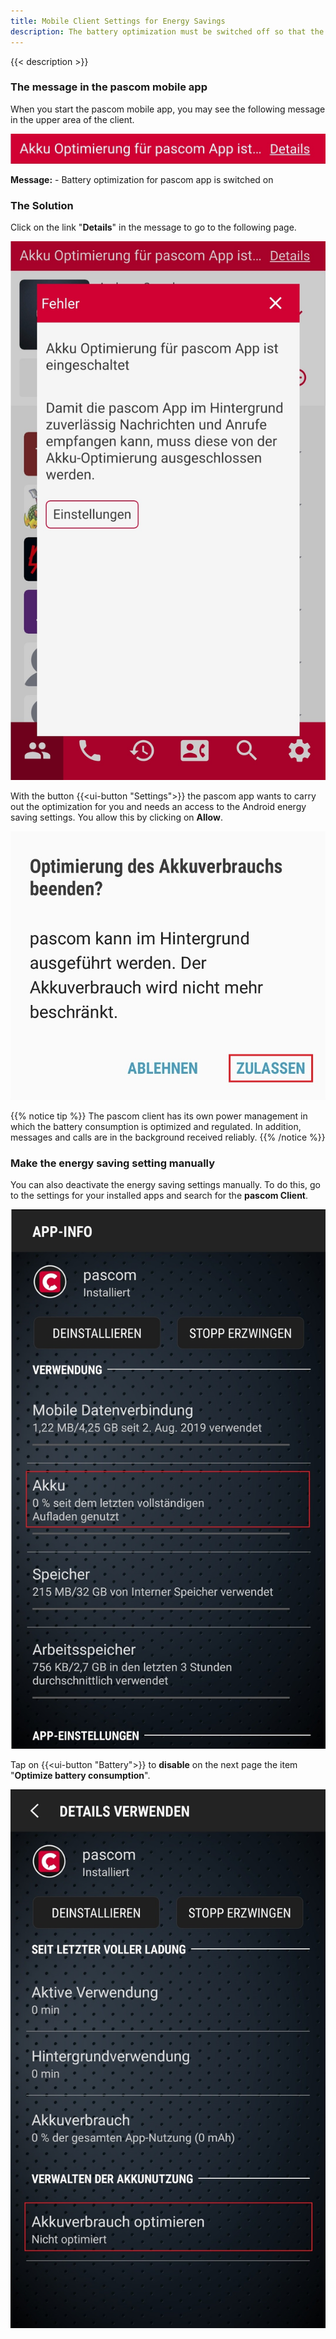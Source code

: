 ```yaml
---
title: Mobile Client Settings for Energy Savings
description: The battery optimization must be switched off so that the android pascom Mobile App can reliably receive messages and calls in the background. 
---
```

 

{{< description >}}


### The message in the pascom mobile app

When you start the pascom mobile app, you may see the following message in the upper area of ​​the client.

![pascom message power savings](client_notification.jpg?width=50% "Message Power Savings")

**Message:** - Battery optimization for pascom app is switched on

### The Solution

Click on the link "**Details**" in the message to go to the following page.

![pascom message power savings](client_warning.jpg?width=50% "Message Power Savings")

With the button {{<ui-button "Settings">}} the pascom app wants to carry out the optimization for you and needs an
access to the Android energy saving settings. You allow this by clicking on **Allow**.

![pascom message power savings](disable_powermanagement.jpg?width=50% "Message Power Savings")

{{% notice tip %}}
The pascom client has its own power management in which the battery consumption is optimized and regulated. In addition, messages and calls are in the background
received reliably. 
{{% /notice %}}

### Make the energy saving setting manually

You can also deactivate the energy saving settings manually. To do this, go to the settings for your installed apps and search for the **pascom Client**.

![Deactivate pascom battery optimization](android_settings1.jpg?width=50% "Deactivate pascom battery optimization")

Tap on {{<ui-button "Battery">}} to **disable** on the next page the item "**Optimize battery consumption**".

![Deactivate pascom battery optimization](android_settings2.jpg?width=50% "Deactivate pascom battery optimization")